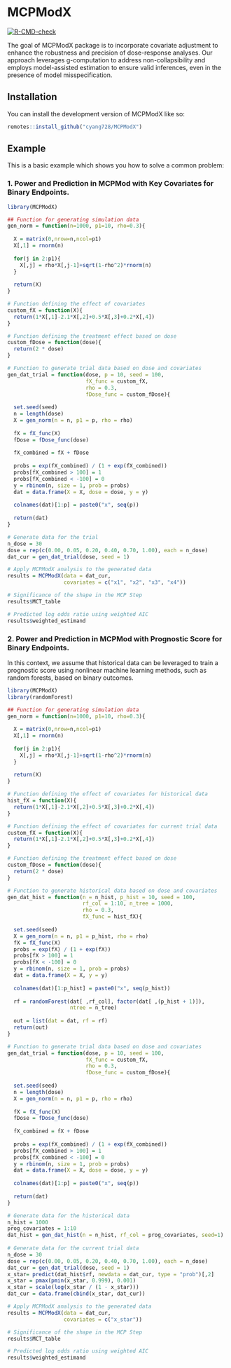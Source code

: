 
# MCPModX

<!-- badges: start -->
[![R-CMD-check](https://github.com/cyang728/MCPModX/actions/workflows/R-CMD-check.yaml/badge.svg)](https://github.com/cyang728/MCPModX/actions/workflows/R-CMD-check.yaml)
<!-- badges: end -->

The goal of MCPModX package is to incorporate covariate adjustment to enhance the robustness and precision of dose-response analyses. Our approach leverages g-computation to address non-collapsibility and employs model-assisted estimation to ensure valid inferences, even in the presence of model misspecification.

## Installation

You can install the development version of MCPModX like so:

``` r
remotes::install_github("cyang728/MCPModX")
```

## Example

This is a basic example which shows you how to solve a common problem:

### 1. Power and Prediction in MCPMod with Key Covariates for Binary Endpoints.

``` r
library(MCPModX)

## Function for generating simulation data
gen_norm = function(n=1000, p1=10, rho=0.3){
  
  X = matrix(0,nrow=n,ncol=p1)
  X[,1] = rnorm(n)
  
  for(j in 2:p1){
    X[,j] = rho*X[,j-1]+sqrt(1-rho^2)*rnorm(n)
  }
  
  return(X)
}

# Function defining the effect of covariates
custom_fX = function(X){
  return(1*X[,1]-2.1*X[,2]+0.5*X[,3]+0.2*X[,4])
}

# Function defining the treatment effect based on dose
custom_fDose = function(dose){
  return(2 * dose)
}

# Function to generate trial data based on dose and covariates
gen_dat_trial = function(dose, p = 10, seed = 100, 
                         fX_func = custom_fX, 
                         rho = 0.3,
                         fDose_func = custom_fDose){
  
  set.seed(seed)
  n = length(dose)
  X = gen_norm(n = n, p1 = p, rho = rho)
  
  fX = fX_func(X)
  fDose = fDose_func(dose)
  
  fX_combined = fX + fDose
  
  probs = exp(fX_combined) / (1 + exp(fX_combined))
  probs[fX_combined > 100] = 1
  probs[fX_combined < -100] = 0
  y = rbinom(n, size = 1, prob = probs)
  dat = data.frame(X = X, dose = dose, y = y)
  
  colnames(dat)[1:p] = paste0("x", seq(p))
  
  return(dat)
}

# Generate data for the trial
n_dose = 30
dose = rep(c(0.00, 0.05, 0.20, 0.40, 0.70, 1.00), each = n_dose)
dat_cur = gen_dat_trial(dose, seed = 1)

# Apply MCPModX analysis to the generated data
results = MCPModX(data = dat_cur, 
                  covariates = c("x1", "x2", "x3", "x4"))

# Significance of the shape in the MCP Step
results$MCT_table

# Predicted log odds ratio using weighted AIC
results$weighted_estimand
```

### 2. Power and Prediction in MCPMod with Prognostic Score for Binary Endpoints. 

In this context, we assume that historical data can be leveraged to train a prognostic score using nonlinear machine learning methods, such as random forests, based on binary outcomes.

``` r
library(MCPModX)
library(randomForest)

## Function for generating simulation data
gen_norm = function(n=1000, p1=10, rho=0.3){
  
  X = matrix(0,nrow=n,ncol=p1)
  X[,1] = rnorm(n)
  
  for(j in 2:p1){
    X[,j] = rho*X[,j-1]+sqrt(1-rho^2)*rnorm(n)
  }
  
  return(X)
}

# Function defining the effect of covariates for historical data
hist_fX = function(X){
  return(1*X[,1]-2.1*X[,2]+0.5*X[,3]+0.2*X[,4])
}

# Function defining the effect of covariates for current trial data
custom_fX = function(X){
  return(1*X[,1]-2.1*X[,2]+0.5*X[,3]+0.2*X[,4])
}

# Function defining the treatment effect based on dose
custom_fDose = function(dose){
  return(2 * dose)
}

# Function to generate historical data based on dose and covariates
gen_dat_hist = function(n = n_hist, p_hist = 10, seed = 100, 
                        rf_col = 1:10, n_tree = 1000, 
                        rho = 0.3, 
                        fX_func = hist_fX){
  
  set.seed(seed)
  X = gen_norm(n = n, p1 = p_hist, rho = rho)
  fX = fX_func(X)
  probs = exp(fX) / (1 + exp(fX))
  probs[fX > 100] = 1
  probs[fX < -100] = 0
  y = rbinom(n, size = 1, prob = probs)
  dat = data.frame(X = X, y = y)
  
  colnames(dat)[1:p_hist] = paste0("x", seq(p_hist))
  
  rf = randomForest(dat[ ,rf_col], factor(dat[ ,(p_hist + 1)]), 
                    ntree = n_tree)
  
  out = list(dat = dat, rf = rf)
  return(out)
}

# Function to generate trial data based on dose and covariates
gen_dat_trial = function(dose, p = 10, seed = 100, 
                         fX_func = custom_fX, 
                         rho = 0.3,
                         fDose_func = custom_fDose){
  
  set.seed(seed)
  n = length(dose)
  X = gen_norm(n = n, p1 = p, rho = rho)
  
  fX = fX_func(X)
  fDose = fDose_func(dose)
  
  fX_combined = fX + fDose
  
  probs = exp(fX_combined) / (1 + exp(fX_combined))
  probs[fX_combined > 100] = 1
  probs[fX_combined < -100] = 0
  y = rbinom(n, size = 1, prob = probs)
  dat = data.frame(X = X, dose = dose, y = y)
  
  colnames(dat)[1:p] = paste0("x", seq(p))
  
  return(dat)
}

# Generate data for the historical data
n_hist = 1000
prog_covariates = 1:10
dat_hist = gen_dat_hist(n = n_hist, rf_col = prog_covariates, seed=1)
    
# Generate data for the current trial data
n_dose = 30
dose = rep(c(0.00, 0.05, 0.20, 0.40, 0.70, 1.00), each = n_dose)
dat_cur = gen_dat_trial(dose, seed = 1)
x_star= predict(dat_hist$rf, newdata = dat_cur, type = "prob")[,2]
x_star = pmax(pmin(x_star, 0.999), 0.001)
x_star = scale(log(x_star / (1 - x_star)))
dat_cur = data.frame(cbind(x_star, dat_cur))

# Apply MCPModX analysis to the generated data
results = MCPModX(data = dat_cur, 
                  covariates = c("x_star"))

# Significance of the shape in the MCP Step
results$MCT_table

# Predicted log odds ratio using weighted AIC
results$weighted_estimand
```


